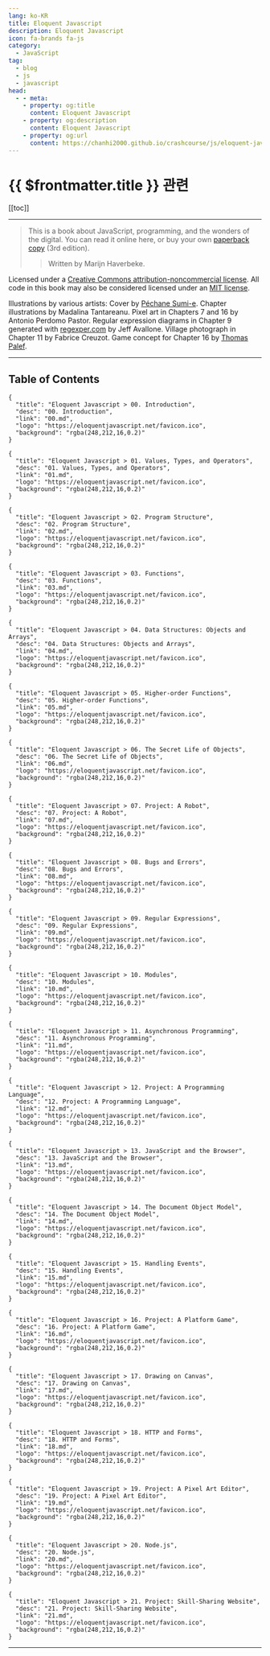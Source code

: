 ```yaml
---
lang: ko-KR
title: Eloquent Javascript
description: Eloquent Javascript
icon: fa-brands fa-js
category: 
  - JavaScript
tag: 
  - blog
  - js
  - javascript
head:
  - - meta:
    - property: og:title
      content: Eloquent Javascript
    - property: og:description
      content: Eloquent Javascript
    - property: og:url
      content: https://chanhi2000.github.io/crashcourse/js/eloquent-javascript/
---
```


# {{ $frontmatter.title }} 관련

[[toc]]

---

<SiteInfo
  name="Eloquent Javascript"
  desc="This is a book about JavaScript, programming, and the wonders of the digital. You can read it online here, or buy your own paperback copy (3rd edition)."
  url="https://eloquentjavascript.net/"
  logo="https://eloquentjavascript.net/favicon.ico"
  preview="https://eloquentjavascript.net/img/cover.jpg"/>

> This is a book about JavaScript, programming, and the wonders of the digital. You can read it online here, or buy your own [<FontIcon icon="fas fa-globe"/>paperback copy](https://nostarch.com/ejs3) (3rd edition).
> <br/>
>> Written by Marijn Haverbeke.

Licensed under a [<FontIcon icon="fas fa-globe"/>Creative Commons attribution-noncommercial license](https://creativecommons.org/licenses/by-nc/3.0/). All code in this book may also be considered licensed under an [<FontIcon icon="fas fa-globe"/>MIT license](https://eloquentjavascript.net/code/LICENSE).

Illustrations by various artists: Cover by [Péchane Sumi-e](http://www.pechane.com/). Chapter illustrations by Madalina Tantareanu. Pixel art in Chapters 7 and 16 by Antonio Perdomo Pastor. Regular expression diagrams in Chapter 9 generated with [regexper.com](https://regexper.com/) by Jeff Avallone. Village photograph in Chapter 11 by Fabrice Creuzot. Game concept for Chapter 16 by [Thomas Palef](http://lessmilk.com/).

---

## Table of Contents

```component VPCard
{
  "title": "Eloquent Javascript > 00. Introduction",
  "desc": "00. Introduction",
  "link": "00.md",
  "logo": "https://eloquentjavascript.net/favicon.ico",
  "background": "rgba(248,212,16,0.2)"
}
```

```component VPCard
{
  "title": "Eloquent Javascript > 01. Values, Types, and Operators",
  "desc": "01. Values, Types, and Operators",
  "link": "01.md",
  "logo": "https://eloquentjavascript.net/favicon.ico",
  "background": "rgba(248,212,16,0.2)"
}
```

```component VPCard
{
  "title": "Eloquent Javascript > 02. Program Structure",
  "desc": "02. Program Structure",
  "link": "02.md",
  "logo": "https://eloquentjavascript.net/favicon.ico",
  "background": "rgba(248,212,16,0.2)"
}
```

```component VPCard
{
  "title": "Eloquent Javascript > 03. Functions",
  "desc": "03. Functions",
  "link": "03.md",
  "logo": "https://eloquentjavascript.net/favicon.ico",
  "background": "rgba(248,212,16,0.2)"
}
```

```component VPCard
{
  "title": "Eloquent Javascript > 04. Data Structures: Objects and Arrays",
  "desc": "04. Data Structures: Objects and Arrays",
  "link": "04.md",
  "logo": "https://eloquentjavascript.net/favicon.ico",
  "background": "rgba(248,212,16,0.2)"
}
```

```component VPCard
{
  "title": "Eloquent Javascript > 05. Higher-order Functions",
  "desc": "05. Higher-order Functions",
  "link": "05.md",
  "logo": "https://eloquentjavascript.net/favicon.ico",
  "background": "rgba(248,212,16,0.2)"
}
```

```component VPCard
{
  "title": "Eloquent Javascript > 06. The Secret Life of Objects",
  "desc": "06. The Secret Life of Objects",
  "link": "06.md",
  "logo": "https://eloquentjavascript.net/favicon.ico",
  "background": "rgba(248,212,16,0.2)"
}
```

```component VPCard
{
  "title": "Eloquent Javascript > 07. Project: A Robot",
  "desc": "07. Project: A Robot",
  "link": "07.md",
  "logo": "https://eloquentjavascript.net/favicon.ico",
  "background": "rgba(248,212,16,0.2)"
}
```

```component VPCard
{
  "title": "Eloquent Javascript > 08. Bugs and Errors",
  "desc": "08. Bugs and Errors",
  "link": "08.md",
  "logo": "https://eloquentjavascript.net/favicon.ico",
  "background": "rgba(248,212,16,0.2)"
}
```

```component VPCard
{
  "title": "Eloquent Javascript > 09. Regular Expressions",
  "desc": "09. Regular Expressions",
  "link": "09.md",
  "logo": "https://eloquentjavascript.net/favicon.ico",
  "background": "rgba(248,212,16,0.2)"
}
```

```component VPCard
{
  "title": "Eloquent Javascript > 10. Modules",
  "desc": "10. Modules",
  "link": "10.md",
  "logo": "https://eloquentjavascript.net/favicon.ico",
  "background": "rgba(248,212,16,0.2)"
}
```

```component VPCard
{
  "title": "Eloquent Javascript > 11. Asynchronous Programming",
  "desc": "11. Asynchronous Programming",
  "link": "11.md",
  "logo": "https://eloquentjavascript.net/favicon.ico",
  "background": "rgba(248,212,16,0.2)"
}
```

```component VPCard
{
  "title": "Eloquent Javascript > 12. Project: A Programming Language",
  "desc": "12. Project: A Programming Language",
  "link": "12.md",
  "logo": "https://eloquentjavascript.net/favicon.ico",
  "background": "rgba(248,212,16,0.2)"
}
```

```component VPCard
{
  "title": "Eloquent Javascript > 13. JavaScript and the Browser",
  "desc": "13. JavaScript and the Browser",
  "link": "13.md",
  "logo": "https://eloquentjavascript.net/favicon.ico",
  "background": "rgba(248,212,16,0.2)"
}
```

```component VPCard
{
  "title": "Eloquent Javascript > 14. The Document Object Model",
  "desc": "14. The Document Object Model",
  "link": "14.md",
  "logo": "https://eloquentjavascript.net/favicon.ico",
  "background": "rgba(248,212,16,0.2)"
}
```

```component VPCard
{
  "title": "Eloquent Javascript > 15. Handling Events",
  "desc": "15. Handling Events",
  "link": "15.md",
  "logo": "https://eloquentjavascript.net/favicon.ico",
  "background": "rgba(248,212,16,0.2)"
}
```

```component VPCard
{
  "title": "Eloquent Javascript > 16. Project: A Platform Game",
  "desc": "16. Project: A Platform Game",
  "link": "16.md",
  "logo": "https://eloquentjavascript.net/favicon.ico",
  "background": "rgba(248,212,16,0.2)"
}
```

```component VPCard
{
  "title": "Eloquent Javascript > 17. Drawing on Canvas",
  "desc": "17. Drawing on Canvas",
  "link": "17.md",
  "logo": "https://eloquentjavascript.net/favicon.ico",
  "background": "rgba(248,212,16,0.2)"
}
```

```component VPCard
{
  "title": "Eloquent Javascript > 18. HTTP and Forms",
  "desc": "18. HTTP and Forms",
  "link": "18.md",
  "logo": "https://eloquentjavascript.net/favicon.ico",
  "background": "rgba(248,212,16,0.2)"
}
```

```component VPCard
{
  "title": "Eloquent Javascript > 19. Project: A Pixel Art Editor",
  "desc": "19. Project: A Pixel Art Editor",
  "link": "19.md",
  "logo": "https://eloquentjavascript.net/favicon.ico",
  "background": "rgba(248,212,16,0.2)"
}
```

```component VPCard
{
  "title": "Eloquent Javascript > 20. Node.js",
  "desc": "20. Node.js",
  "link": "20.md",
  "logo": "https://eloquentjavascript.net/favicon.ico",
  "background": "rgba(248,212,16,0.2)"
}
```

```component VPCard
{
  "title": "Eloquent Javascript > 21. Project: Skill-Sharing Website",
  "desc": "21. Project: Skill-Sharing Website",
  "link": "21.md",
  "logo": "https://eloquentjavascript.net/favicon.ico",
  "background": "rgba(248,212,16,0.2)"
}
```

---
